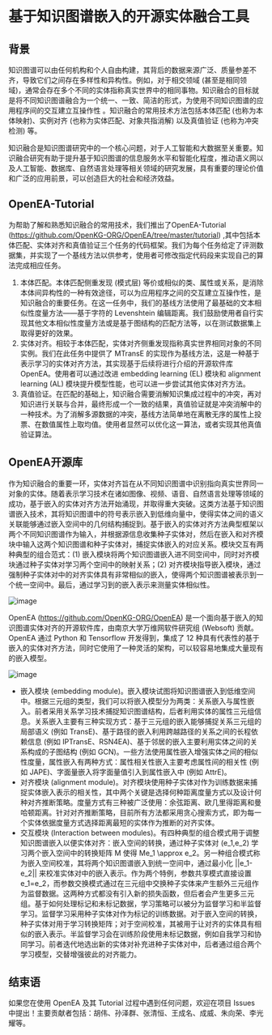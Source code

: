 # 基于知识图谱嵌入的开源实体融合工具

## 背景

知识图谱可以由任何机构和个人自由构建，其背后的数据来源广泛、质量参差不齐，导致它们之间存在多样性和异构性。例如，对于相交领域 (甚至是相同领域)，通常会存在多个不同的实体指称真实世界中的相同事物。知识融合的目标就是将不同知识图谱融合为一个统一、一致、简洁的形式，为使用不同知识图谱的应用程序间的交互建立互操作性 。知识融合的常用技术方法包括本体匹配 (也称为本体映射)、实例对齐 (也称为实体匹配、对象共指消解) 以及真值验证 (也称为冲突检测) 等。

知识融合是知识图谱研究中的一个核心问题，对于人工智能和大数据至关重要。知识融合研究有助于提升基于知识图谱的信息服务水平和智能化程度，推动语义网以及人工智能、数据库、自然语言处理等相关领域的研究发展，具有重要的理论价值和广泛的应用前景，可以创造巨大的社会和经济效益。

## OpenEA-Tutorial

为帮助了解和熟悉知识融合的常用技术，我们推出了OpenEA-Tutorial (https://github.com/OpenKG-ORG/OpenEA/tree/master/tutorial) ,其中包括本体匹配、实体对齐和真值验证三个任务的代码框架。我们为每个任务给定了评测数据集，并实现了一个基线方法以供参考，使用者可修改指定代码段来实现自己的算法完成相应任务。

1. 本体匹配。本体匹配侧重发现 (模式层) 等价或相似的类、属性或关系，是消除本体间异构性的一种有效途径，可以为应用程序之间的交互建立互操作性，是知识融合的重要任务。在这一任务中，我们的基线方法使用了最基础的文本相似性度量方法——基于字符的 Levenshtein 编辑距离。我们鼓励使用者自行实现其他文本相似性度量方法或是基于图结构的匹配方法等，以在测试数据集上取得更好的效果。
2. 实体对齐。相较于本体匹配，实体对齐侧重发现指称真实世界相同对象的不同实例。我们在此任务中提供了 MTransE 的实现作为基线方法，这是一种基于表示学习的实体对齐方法，其实现基于后续将进行介绍的开源软件库 OpenEA。使用者可以通过改进 embedding learning (EL) 模块和 alignment learning (AL) 模块提升模型性能，也可以进一步尝试其他实体对齐方法。
3. 真值验证。在匹配的基础上，知识融合需要消解知识集成过程中的冲突，再对知识进行关联与合并，最终形成一个一致的结果，真值验证就是冲突消解中的一种技术。为了消解多源数据的冲突，基线方法简单地在离散无序的属性上投票、在数值属性上取均值。使用者显然可以优化这一算法，或者实现其他真值验证算法。

## OpenEA开源库

作为知识融合的重要一环，实体对齐旨在从不同知识图谱中识别指向真实世界同一对象的实体。随着表示学习技术在诸如图像、视频、语音、自然语言处理等领域的成功，基于嵌入的实体对齐方法开始涌现，并取得重大突破。这类方法基于知识图谱嵌入技术，其将知识图谱中的符号表示嵌入到低维向量中，使得实体之间的语义关联能够通过嵌入空间中的几何结构捕捉到。基于嵌入的实体对齐方法典型框架以两个不同知识图谱作为输入，并根据源信息收集种子实体对，然后在嵌入和对齐模块中输入这两个知识图谱和种子实体对，捕捉实体嵌入的对应关系。模块交互有两种典型的组合范式：(1) 嵌入模块将两个知识图谱嵌入进不同空间中，同时对齐模块通过种子实体对学习两个空间中的映射关系；(2) 对齐模块指导嵌入模块，通过强制种子实体对中的对齐实体具有非常相似的嵌入，使得两个知识图谱被表示到一个统一空间中。最后，通过学习到的嵌入表示来测量实体相似性。

![image](https://user-images.githubusercontent.com/54384385/127739763-7c0b55bf-4202-4b39-8bc1-c67b2e843a34.png)

OpenEA (https://github.com/OpenKG-ORG/OpenEA) 是一个面向基于嵌入的知识图谱实体对齐的开源软件库，由南京大学万维网软件研究组 (Websoft) 贡献。OpenEA 通过 Python 和 Tensorflow 开发得到，集成了 12 种具有代表性的基于嵌入的实体对齐方法，同时它使用了一种灵活的架构，可以较容易地集成大量现有的嵌入模型。

![image](https://user-images.githubusercontent.com/54384385/127739838-4f4d6a60-5d0c-401e-baef-35d31e72e598.png)

- 嵌入模块 (embedding module)。嵌入模块试图将知识图谱嵌入到低维空间中。根据三元组的类型，我们可以将嵌入模型分为两类：关系嵌入与属性嵌入。前者采用关系学习技术捕捉知识图谱结构，后者利用实体的属性三元组信息。关系嵌入主要有三种实现方式：基于三元组的嵌入能够捕捉关系三元组的局部语义 (例如 TransE)、基于路径的嵌入利用跨越路径的关系之间的长程依赖信息 (例如 IPTransE、RSN4EA)、基于邻居的嵌入主要利用实体之间的关系构成的子图结构 (例如 GCN)。一些方法使用属性嵌入增强实体之间的相似性度量，属性嵌入有两种方式：属性相关性嵌入主要考虑属性间的相关性 (例如 JAPE)、字面量嵌入将字面量值引入到属性嵌入中 (例如 AttrE)。
- 对齐模块 (alignment module)。对齐模块使用种子实体对作为训练数据来捕捉实体嵌入表示的相关性，其中两个关键是选择何种距离度量方式以及设计何种对齐推断策略。度量方式有三种被广泛使用：余弦距离、欧几里得距离和曼哈顿距离。针对对齐推断策略，目前所有方法都采用贪心搜索方式，即为每一个实体依据度量方式选择距离最短的实体作为推断的对齐实体。
- 交互模块 (Interaction between modules)。有四种典型的组合模式用于调整知识图谱嵌入以便实体对齐：嵌入空间的转换，通过种子实体对 (e_1,e_2) 学习两个嵌入空间中的转换矩阵 M 使得 Me_1 \approx e_2。另一种组合模式称为嵌入空间校准，其将两个知识图谱嵌入到统一空间中，通过最小化 ||e_1-e_2|| 来校准实体对中的嵌入表示。作为两个特例，参数共享模式直接设置 e_1=e_2，而参数交换模式通过在三元组中交换种子实体来产生额外三元组作为监督数据。这两种方式都没有引入新的损失函数，但后者会产生更多三元组。基于如何处理标记和未标记数据，学习策略可以被分为监督学习和半监督学习。监督学习采用种子实体对作为标记的训练数据。对于嵌入空间的转换，种子实体对用于学习转换矩阵；对于空间校准，其被用于让对齐的实体具有相似的嵌入表示。半监督学习会在训练阶段使用未标记数据，例如自我学习和协同学习。前者迭代地选出新的实体对补充进种子实体对中，后者通过组合两个学习模型，交替增强彼此的对齐能力。

## 结束语

如果您在使用 OpenEA 及其 Tutorial 过程中遇到任何问题，欢迎在项目 Issues 中提出！主要贡献者包括：胡伟、孙泽群、张清恒、王成名、成威、朱向荣、李光耀等。
